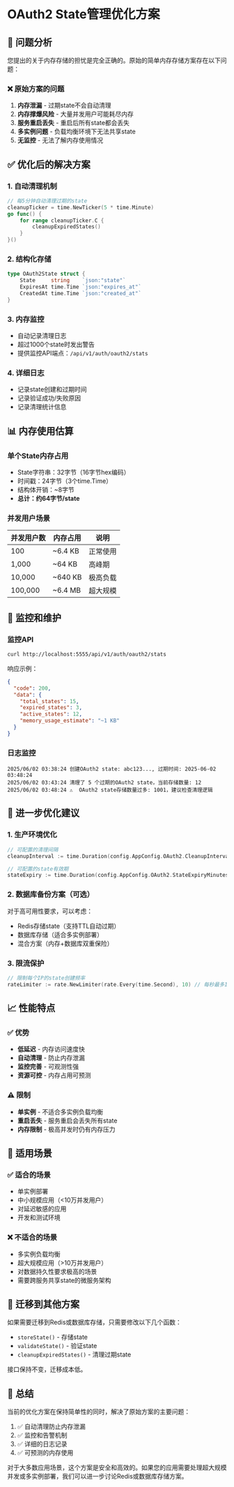 # OAuth2 State管理优化方案

## 🎯 问题分析

您提出的关于内存存储的担忧是完全正确的。原始的简单内存存储方案存在以下问题：

### ❌ 原始方案的问题
1. **内存泄漏** - 过期state不会自动清理
2. **内存撑爆风险** - 大量并发用户可能耗尽内存
3. **服务重启丢失** - 重启后所有state都会丢失
4. **多实例问题** - 负载均衡环境下无法共享state
5. **无监控** - 无法了解内存使用情况

## ✅ 优化后的解决方案

### 1. 自动清理机制
```go
// 每5分钟自动清理过期的state
cleanupTicker = time.NewTicker(5 * time.Minute)
go func() {
    for range cleanupTicker.C {
        cleanupExpiredStates()
    }
}()
```

### 2. 结构化存储
```go
type OAuth2State struct {
    State     string    `json:"state"`
    ExpiresAt time.Time `json:"expires_at"`
    CreatedAt time.Time `json:"created_at"`
}
```

### 3. 内存监控
- 自动记录清理日志
- 超过1000个state时发出警告
- 提供监控API端点：`/api/v1/auth/oauth2/stats`

### 4. 详细日志
- 记录state创建和过期时间
- 记录验证成功/失败原因
- 记录清理统计信息

## 📊 内存使用估算

### 单个State内存占用
- State字符串：32字节（16字节hex编码）
- 时间戳：24字节（3个time.Time）
- 结构体开销：~8字节
- **总计：约64字节/state**

### 并发用户场景
| 并发用户数 | 内存占用 | 说明 |
|-----------|----------|------|
| 100 | ~6.4 KB | 正常使用 |
| 1,000 | ~64 KB | 高峰期 |
| 10,000 | ~640 KB | 极高负载 |
| 100,000 | ~6.4 MB | 超大规模 |

## 🔧 监控和维护

### 监控API
```bash
curl http://localhost:5555/api/v1/auth/oauth2/stats
```

响应示例：
```json
{
  "code": 200,
  "data": {
    "total_states": 15,
    "expired_states": 3,
    "active_states": 12,
    "memory_usage_estimate": "~1 KB"
  }
}
```

### 日志监控
```
2025/06/02 03:38:24 创建OAuth2 state: abc123..., 过期时间: 2025-06-02 03:48:24
2025/06/02 03:43:24 清理了 5 个过期的OAuth2 state，当前存储数量: 12
2025/06/02 03:48:24 ⚠️  OAuth2 state存储数量过多: 1001，建议检查清理逻辑
```

## 🚀 进一步优化建议

### 1. 生产环境优化
```go
// 可配置的清理间隔
cleanupInterval := time.Duration(config.AppConfig.OAuth2.CleanupIntervalMinutes) * time.Minute

// 可配置的state有效期
stateExpiry := time.Duration(config.AppConfig.OAuth2.StateExpiryMinutes) * time.Minute
```

### 2. 数据库备份方案（可选）
对于高可用性要求，可以考虑：
- Redis存储state（支持TTL自动过期）
- 数据库存储（适合多实例部署）
- 混合方案（内存+数据库双重保险）

### 3. 限流保护
```go
// 限制每个IP的state创建频率
rateLimiter := rate.NewLimiter(rate.Every(time.Second), 10) // 每秒最多10个
```

## 📈 性能特点

### ✅ 优势
- **低延迟** - 内存访问速度快
- **自动清理** - 防止内存泄漏
- **监控完善** - 可观测性强
- **资源可控** - 内存占用可预测

### ⚠️ 限制
- **单实例** - 不适合多实例负载均衡
- **重启丢失** - 服务重启会丢失所有state
- **内存限制** - 极高并发时仍有内存压力

## 🎯 适用场景

### ✅ 适合的场景
- 单实例部署
- 中小规模应用（<10万并发用户）
- 对延迟敏感的应用
- 开发和测试环境

### ❌ 不适合的场景
- 多实例负载均衡
- 超大规模应用（>10万并发用户）
- 对数据持久性要求极高的场景
- 需要跨服务共享state的微服务架构

## 🔄 迁移到其他方案

如果需要迁移到Redis或数据库存储，只需要修改以下几个函数：
- `storeState()` - 存储state
- `validateState()` - 验证state
- `cleanupExpiredStates()` - 清理过期state

接口保持不变，迁移成本低。

## 📝 总结

当前的优化方案在保持简单性的同时，解决了原始方案的主要问题：
1. ✅ 自动清理防止内存泄漏
2. ✅ 监控和告警机制
3. ✅ 详细的日志记录
4. ✅ 可预测的内存使用

对于大多数应用场景，这个方案是安全和高效的。如果您的应用需要处理超大规模并发或多实例部署，我们可以进一步讨论Redis或数据库存储方案。
